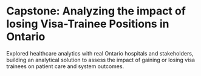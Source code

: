 # Capstone: Analyzing the impact of losing Visa-Trainee Positions in Ontario
Explored healthcare analytics with real Ontario hospitals and stakeholders, building an analytical solution to assess the impact of gaining or losing visa trainees on patient care and system outcomes.
